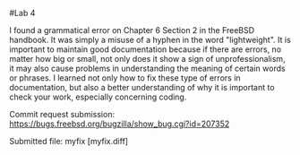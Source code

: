 #Lab 4

I found a grammatical error on Chapter 6 Section 2 in the FreeBSD handbook. It was simply a misuse of a hyphen in the word "lightweight". It is important to maintain good documentation because if there are errors, no matter how big or small, not only does it show a sign of unprofessionalism, it may also cause problems in understanding the meaning of certain words or phrases. I learned not only how to fix these type of errors in documentation, but also a better understanding of why it is important to check your work, especially concerning coding. 

Commit request submission: https://bugs.freebsd.org/bugzilla/show_bug.cgi?id=207352

Submitted file: myfix [myfix.diff]
